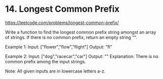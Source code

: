 # 14. Longest Common Prefix

https://leetcode.com/problems/longest-common-prefix/

Write a function to find the longest common prefix string amongst an array of strings.
If there is no common prefix, return an empty string "".

Example 1:
Input: ["flower","flow","flight"]
Output: "fl"

Example 2:
Input: ["dog","racecar","car"]
Output: ""
Explanation: There is no common prefix among the input strings.

Note:
All given inputs are in lowercase letters a-z.

